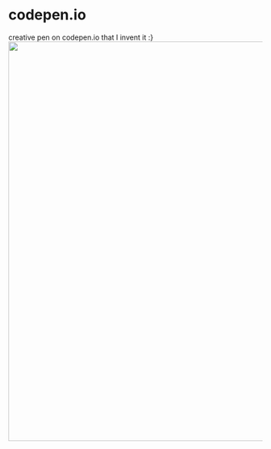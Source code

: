 # codepen.io
creative pen on codepen.io that I invent it :}
<img src="https://splianel.sirv.com/svg%20test.png" width="1598" height="790" alt="" />
